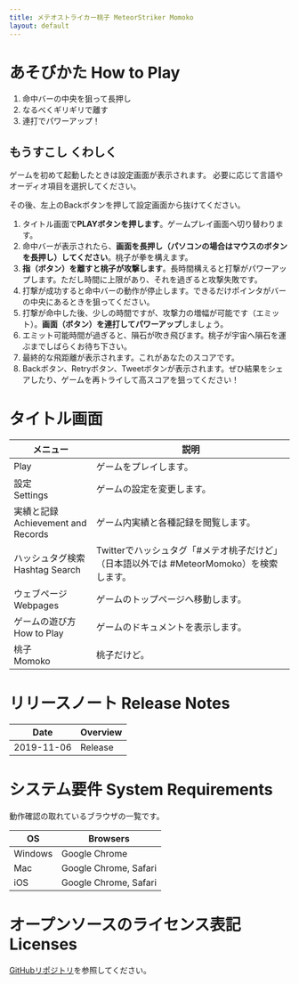 ```yaml
---
title: メテオストライカー桃子 MeteorStriker Momoko
layout: default
---
```

# あそびかた How to Play
1. 命中バーの中央を狙って長押し
1. なるべくギリギリで離す
1. 連打でパワーアップ！

## もうすこし くわしく
ゲームを初めて起動したときは設定画面が表示されます。
必要に応じて言語やオーディオ項目を選択してください。

その後、左上のBackボタンを押して設定画面から抜けてください。

1. タイトル画面で**PLAYボタンを押します**。ゲームプレイ画面へ切り替わります。
1. 命中バーが表示されたら、**画面を長押し（パソコンの場合はマウスのボタンを長押し）してください**。桃子が拳を構えます。
1. **指（ボタン）を離すと桃子が攻撃します**。長時間構えると打撃がパワーアップします。ただし時間に上限があり、それを過ぎると攻撃失敗です。
1. 打撃が成功すると命中バーの動作が停止します。できるだけポインタがバーの中央にあるときを狙ってください。
1. 打撃が命中した後、少しの時間ですが、攻撃力の増幅が可能です（エミット）。**画面（ボタン）を連打してパワーアップ**しましょう。
1. エミット可能時間が過ぎると、隕石が吹き飛びます。桃子が宇宙へ隕石を運ぶまでしばらくお待ち下さい。
1. 最終的な飛距離が表示されます。これがあなたのスコアです。
1. Backボタン、Retryボタン、Tweetボタンが表示されます。ぜひ結果をシェアしたり、ゲームを再トライして高スコアを狙ってください！


# タイトル画面

|メニュー|説明
|---|---
|Play|ゲームをプレイします。
|設定<br>Settings|ゲームの設定を変更します。
|実績と記録<br>Achievement and Records|ゲーム内実績と各種記録を閲覧します。
|ハッシュタグ検索<br>Hashtag Search|Twitterでハッシュタグ「#メテオ桃子だけど」（日本語以外では #MeteorMomoko）を検索します。
|ウェブページ<br>Webpages|ゲームのトップページへ移動します。
|ゲームの遊び方<br>How to Play|ゲームのドキュメントを表示します。
|桃子<br>Momoko|桃子だけど。


# リリースノート Release Notes

|Date|Overview
|---|---
|2019-11-06|Release


# システム要件 System Requirements
動作確認の取れているブラウザの一覧です。

|OS|Browsers
|---|---
|Windows|Google Chrome
|Mac|Google Chrome, Safari
|iOS|Google Chrome, Safari


# オープンソースのライセンス表記 Licenses
[GitHubリポジトリ](https://github.com/R-F-D/MeteorStriker)を参照してください。

